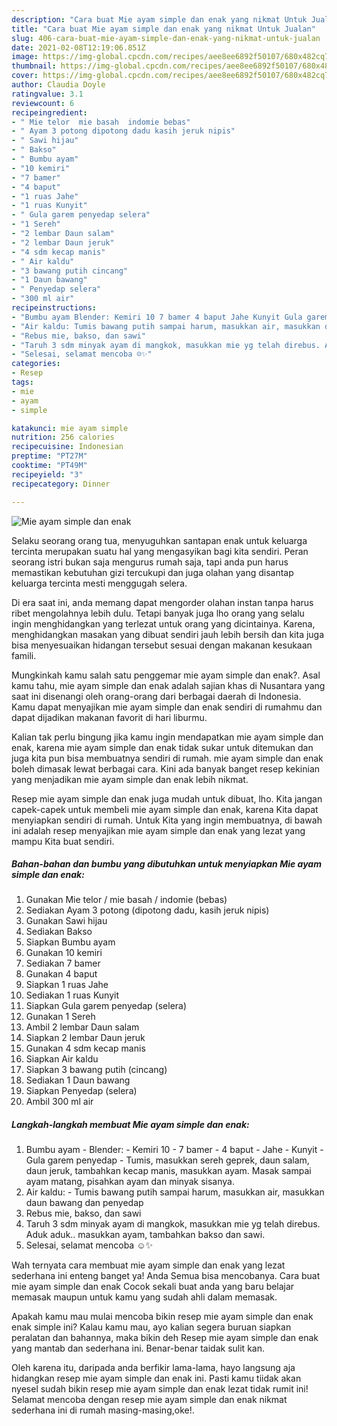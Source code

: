```yaml
---
description: "Cara buat Mie ayam simple dan enak yang nikmat Untuk Jualan"
title: "Cara buat Mie ayam simple dan enak yang nikmat Untuk Jualan"
slug: 406-cara-buat-mie-ayam-simple-dan-enak-yang-nikmat-untuk-jualan
date: 2021-02-08T12:19:06.851Z
image: https://img-global.cpcdn.com/recipes/aee8ee6892f50107/680x482cq70/mie-ayam-simple-dan-enak-foto-resep-utama.jpg
thumbnail: https://img-global.cpcdn.com/recipes/aee8ee6892f50107/680x482cq70/mie-ayam-simple-dan-enak-foto-resep-utama.jpg
cover: https://img-global.cpcdn.com/recipes/aee8ee6892f50107/680x482cq70/mie-ayam-simple-dan-enak-foto-resep-utama.jpg
author: Claudia Doyle
ratingvalue: 3.1
reviewcount: 6
recipeingredient:
- " Mie telor  mie basah  indomie bebas"
- " Ayam 3 potong dipotong dadu kasih jeruk nipis"
- " Sawi hijau"
- " Bakso"
- " Bumbu ayam"
- "10 kemiri"
- "7 bamer"
- "4 baput"
- "1 ruas Jahe"
- "1 ruas Kunyit"
- " Gula garem penyedap selera"
- "1 Sereh"
- "2 lembar Daun salam"
- "2 lembar Daun jeruk"
- "4 sdm kecap manis"
- " Air kaldu"
- "3 bawang putih cincang"
- "1 Daun bawang"
- " Penyedap selera"
- "300 ml air"
recipeinstructions:
- "Bumbu ayam Blender: Kemiri 10 7 bamer 4 baput Jahe Kunyit Gula garem penyedap Tumis, masukkan sereh geprek, daun salam, daun jeruk, tambahkan kecap manis, masukkan ayam. Masak sampai ayam matang, pisahkan ayam dan minyak sisanya."
- "Air kaldu: Tumis bawang putih sampai harum, masukkan air, masukkan daun bawang dan penyedap"
- "Rebus mie, bakso, dan sawi"
- "Taruh 3 sdm minyak ayam di mangkok, masukkan mie yg telah direbus. Aduk aduk.. masukkan ayam, tambahkan bakso dan sawi."
- "Selesai, selamat mencoba ☺️✨"
categories:
- Resep
tags:
- mie
- ayam
- simple

katakunci: mie ayam simple 
nutrition: 256 calories
recipecuisine: Indonesian
preptime: "PT27M"
cooktime: "PT49M"
recipeyield: "3"
recipecategory: Dinner

---
```



![Mie ayam simple dan enak](https://img-global.cpcdn.com/recipes/aee8ee6892f50107/680x482cq70/mie-ayam-simple-dan-enak-foto-resep-utama.jpg)

Selaku seorang orang tua, menyuguhkan santapan enak untuk keluarga tercinta merupakan suatu hal yang mengasyikan bagi kita sendiri. Peran seorang istri bukan saja mengurus rumah saja, tapi anda pun harus memastikan kebutuhan gizi tercukupi dan juga olahan yang disantap keluarga tercinta mesti menggugah selera.

Di era  saat ini, anda memang dapat mengorder olahan instan tanpa harus ribet mengolahnya lebih dulu. Tetapi banyak juga lho orang yang selalu ingin menghidangkan yang terlezat untuk orang yang dicintainya. Karena, menghidangkan masakan yang dibuat sendiri jauh lebih bersih dan kita juga bisa menyesuaikan hidangan tersebut sesuai dengan makanan kesukaan famili. 



Mungkinkah kamu salah satu penggemar mie ayam simple dan enak?. Asal kamu tahu, mie ayam simple dan enak adalah sajian khas di Nusantara yang saat ini disenangi oleh orang-orang dari berbagai daerah di Indonesia. Kamu dapat menyajikan mie ayam simple dan enak sendiri di rumahmu dan dapat dijadikan makanan favorit di hari liburmu.

Kalian tak perlu bingung jika kamu ingin mendapatkan mie ayam simple dan enak, karena mie ayam simple dan enak tidak sukar untuk ditemukan dan juga kita pun bisa membuatnya sendiri di rumah. mie ayam simple dan enak boleh dimasak lewat berbagai cara. Kini ada banyak banget resep kekinian yang menjadikan mie ayam simple dan enak lebih nikmat.

Resep mie ayam simple dan enak juga mudah untuk dibuat, lho. Kita jangan capek-capek untuk membeli mie ayam simple dan enak, karena Kita dapat menyiapkan sendiri di rumah. Untuk Kita yang ingin membuatnya, di bawah ini adalah resep menyajikan mie ayam simple dan enak yang lezat yang mampu Kita buat sendiri.

<!--inarticleads1-->

##### Bahan-bahan dan bumbu yang dibutuhkan untuk menyiapkan Mie ayam simple dan enak:

1. Gunakan  Mie telor / mie basah / indomie (bebas)
1. Sediakan  Ayam 3 potong (dipotong dadu, kasih jeruk nipis)
1. Gunakan  Sawi hijau
1. Sediakan  Bakso
1. Siapkan  Bumbu ayam
1. Gunakan 10 kemiri
1. Sediakan 7 bamer
1. Gunakan 4 baput
1. Siapkan 1 ruas Jahe
1. Sediakan 1 ruas Kunyit
1. Siapkan  Gula garem penyedap (selera)
1. Gunakan 1 Sereh
1. Ambil 2 lembar Daun salam
1. Siapkan 2 lembar Daun jeruk
1. Gunakan 4 sdm kecap manis
1. Siapkan  Air kaldu
1. Siapkan 3 bawang putih (cincang)
1. Sediakan 1 Daun bawang
1. Siapkan  Penyedap (selera)
1. Ambil 300 ml air




<!--inarticleads2-->

##### Langkah-langkah membuat Mie ayam simple dan enak:

1. Bumbu ayam - Blender: - Kemiri 10 - 7 bamer - 4 baput - Jahe - Kunyit - Gula garem penyedap - Tumis, masukkan sereh geprek, daun salam, daun jeruk, tambahkan kecap manis, masukkan ayam. Masak sampai ayam matang, pisahkan ayam dan minyak sisanya.
1. Air kaldu: - Tumis bawang putih sampai harum, masukkan air, masukkan daun bawang dan penyedap
1. Rebus mie, bakso, dan sawi
1. Taruh 3 sdm minyak ayam di mangkok, masukkan mie yg telah direbus. Aduk aduk.. masukkan ayam, tambahkan bakso dan sawi.
1. Selesai, selamat mencoba ☺️✨




Wah ternyata cara membuat mie ayam simple dan enak yang lezat sederhana ini enteng banget ya! Anda Semua bisa mencobanya. Cara buat mie ayam simple dan enak Cocok sekali buat anda yang baru belajar memasak maupun untuk kamu yang sudah ahli dalam memasak.

Apakah kamu mau mulai mencoba bikin resep mie ayam simple dan enak enak simple ini? Kalau kamu mau, ayo kalian segera buruan siapkan peralatan dan bahannya, maka bikin deh Resep mie ayam simple dan enak yang mantab dan sederhana ini. Benar-benar taidak sulit kan. 

Oleh karena itu, daripada anda berfikir lama-lama, hayo langsung aja hidangkan resep mie ayam simple dan enak ini. Pasti kamu tiidak akan nyesel sudah bikin resep mie ayam simple dan enak lezat tidak rumit ini! Selamat mencoba dengan resep mie ayam simple dan enak nikmat sederhana ini di rumah masing-masing,oke!.

